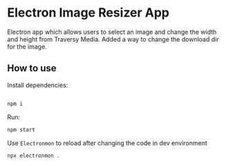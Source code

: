 # Electron Image Resizer App

Electron app which allows users to select an image and change the width and height from
Traversy Media. Added a way to change the download dir for the image.

## How to use

Install dependencies:

```bash

npm i
```

Run:

```bash
npm start
```

Use `Electronmon` to reload after changing the code in dev environment

```bash
npx electronmon .
```
